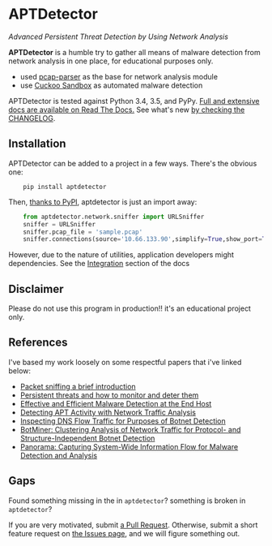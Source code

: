 # APTDetector

*Advanced Persistent Threat Detection by Using Network Analysis*

**APTDetector** is a humble try to gather all means of malware detection
from network analysis in one place, for educational purposes only.

  * used [pcap-parser][pcap-parser] as the base for network analysis module
  * use [Cuckoo Sandbox][Cuckoo] as automated malware detection


APTDetector is tested against Python 3.4, 3.5, and
PyPy. [Full and extensive docs are available on Read The Docs.][rtd]
See what's new [by checking the CHANGELOG][changelog].

[rtd]: https://aptdetector.readthedocs.org/en/latest/
[changelog]: https://github.com/abzcoding/aptdetector/blob/master/CHANGELOG.md

[pcap-parser]: https://github.com/caoqianli/pcap-parser
[Cuckoo]: https://downloads.cuckoosandbox.org/docs/

## Installation

APTDetector can be added to a project in a few ways. There's the obvious one:

```
    pip install aptdetector
```

Then, [thanks to PyPI][aptdetector_pypi], aptdetector is just an import away:

```python
    from aptdetector.network.sniffer import URLSniffer
    sniffer = URLSniffer
    sniffer.pcap_file = 'sample.pcap'
    sniffer.connections(source='10.66.133.90',simplify=True,show_port=True)
```

However, due to the nature of utilities, application developers might
dependencies. See the [Integration][integration] section of the docs

[aptdetector_pypi]: https://pypi.python.org/pypi/aptdetector
[integration]: https://aptdetector.readthedocs.org/en/latest/architecture.html#integration

## Disclaimer

Please do not use this program in production!!
it's an educational project only.

## References
I've based my work loosely on some respectful papers
that i've linked below:
* [Packet sniffing a brief introduction][packetsniff]
* [Persistent threats and how to monitor and deter them][persistentthreat]
* [Effective and Efficient Malware Detection at the End Host][effectivemalware]
* [Detecting APT Activity with Network Traffic Analysis][detectingapt]
* [Inspecting DNS Flow Traffic for Purposes of Botnet Detection][inspectingdns]
* [BotMiner: Clustering Analysis of Network Traffic for Protocol- and Structure-Independent Botnet Detection][botminer]
* [Panorama: Capturing System-Wide Information Flow for Malware Detection and Analysis][panorama]

[packetsniff]: http://ieeexplore.ieee.org/xpl/login.jsp?tp=&arnumber=1166620&url=http%3A%2F%2Fieeexplore.ieee.org%2Fiel5%2F45%2F26303%2F01166620.pdf%3Farnumber%3D1166620
[persistentthreat]: http://www.sciencedirect.com/science/article/pii/S1353485811700861
[effectivemalware]: https://www.usenix.org/legacy/event/sec09/tech/full_papers/kolbitsch.pdf
[detectingapt]: http://www.trendmicro.com/cloud-content/us/pdfs/security-intelligence/white-papers/wp-detecting-apt-activity-with-network-traffic-analysis.pdf
[inspectingdns]: http://geant3.archive.geant.net/Media_Centre/Media_Library/Media%20Library/gn3_jra2_t4_M4_deliverable.pdf
[botminer]: http://usenix.org/legacy/event/sec08/tech/full_papers/gu/gu_html/index.html
[panorama]: http://dl.acm.org/citation.cfm?id=1315261

## Gaps

Found something missing in the in `aptdetector`? something is broken in `aptdetector`?

If you are very motivated, submit [a Pull Request][prs]. Otherwise,
submit a short feature request on [the Issues page][issues], and we will
figure something out.

[architecture]: https://aptdetector.readthedocs.org/en/latest/architecture.html
[issues]: https://github.com/abzcoding/aptdetector/issues
[prs]: https://github.com/abzcoding/aptdetector/pulls
